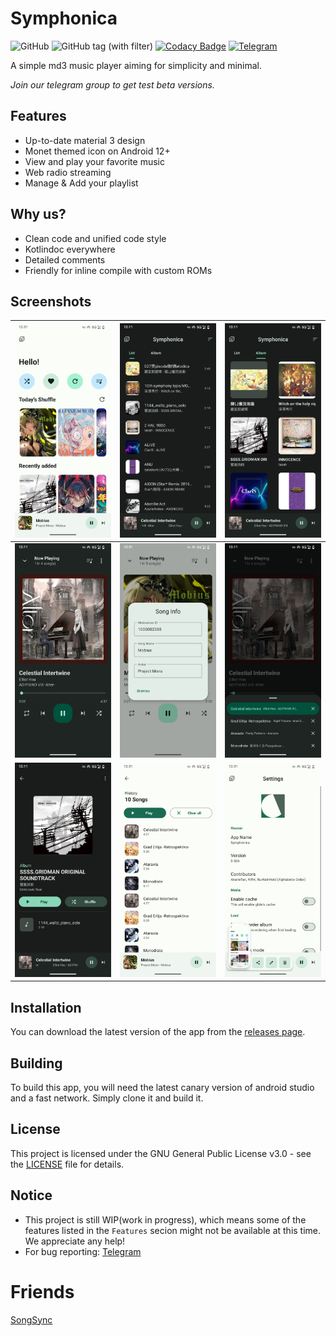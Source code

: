 # Symphonica
![GitHub](https://img.shields.io/github/license/AkaneTan/Symphonica)
![GitHub tag (with filter)](https://img.shields.io/github/v/tag/AkaneTan/Symphonica)
[![Codacy Badge](https://app.codacy.com/project/badge/Grade/f8fa63a2b74c42d78fbd1f782884b289)](https://app.codacy.com/gh/AkaneTan/Symphonica/dashboard?utm_source=gh&utm_medium=referral&utm_content=&utm_campaign=Badge_grade)
[![Telegram](https://img.shields.io/badge/-telegram-red?color=white&logo=telegram&logoColor=blue)](https://t.me/AkaneFoundation)

A simple md3 music player aiming for simplicity and minimal.

*Join our telegram group to get test beta versions.*

## Features
- Up-to-date material 3 design
- Monet themed icon on Android 12+
- View and play your favorite music
- Web radio streaming
- Manage & Add your playlist

## Why us?
- Clean code and unified code style
- Kotlindoc everywhere
- Detailed comments
- Friendly for inline compile with custom ROMs

## Screenshots
| ![Screenshot 1](https://github.com/AkaneTan/Symphonica/raw/beta/docs/screenshots/screenshot_1.png) | ![Screenshot 2](https://github.com/AkaneTan/Symphonica/raw/beta/docs/screenshots/screenshot_2.png) | ![Screenshot 3](https://github.com/AkaneTan/Symphonica/raw/beta/docs/screenshots/screenshot_3.png) |
| --- | --- | --- |
| ![Screenshot 4](https://github.com/AkaneTan/Symphonica/raw/beta/docs/screenshots/screenshot_4.png) | ![Screenshot 5](https://github.com/AkaneTan/Symphonica/raw/beta/docs/screenshots/screenshot_5.png) | ![Screenshot 6](https://github.com/AkaneTan/Symphonica/raw/beta/docs/screenshots/screenshot_6.png) |
| ![Screenshot 7](https://github.com/AkaneTan/Symphonica/raw/beta/docs/screenshots/screenshot_7.png) | ![Screenshot 8](https://github.com/AkaneTan/Symphonica/raw/beta/docs/screenshots/screenshot_8.png) |![Screenshot 9](https://github.com/AkaneTan/Symphonica/raw/beta/docs/screenshots/screenshot_9.png) |

## Installation
You can download the latest version of the app from the [releases page](https://github.com/AkaneTan/Symphonica/releases).

## Building
To build this app, you will need the latest canary version of android studio and a fast network. Simply clone it and build it.

## License
This project is licensed under the GNU General Public License v3.0 - see the [LICENSE](https://github.com/AkaneTan/Symphonica/blob/beta/LICENSE) file for details.

## Notice
- This project is still WIP(work in progress), which means some of the features listed in the `Features` secion might not be available at this time. We appreciate any help!
- For bug reporting: [Telegram](https://t.me/AkaneFoundation)

# Friends
[SongSync](https://github.com/lambada10/songsync)
